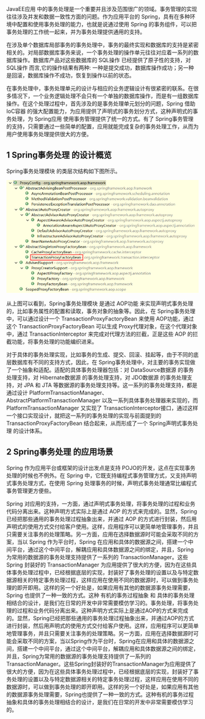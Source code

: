 JavaEE应用 中的事务处理是一个重要并且涉及范围很广的领域。事务管理的实现往往涉及并发和数据一致性方面的问题。作为应用平台的 Spring，具有在多种环境中配置和使用事务处理的能力，也就是说通过使用 Spring 的事务组件，可以把事务处理的工作统一起来，并为事务处理提供通用的支持。

在涉及单个数据库局部事务的事务处理中，事务的最终实现和数据库的支持是紧密相关的。对局部数据库事务来说，一个事务处理的操作单元往往对应着一系列的数据库操作。数据库产品对这些数据库的 SQL操作 已经提供了原子性的支持，对 SQL操作 而言,它的操作结果有两种: 一种是提交成功，数据库操作成功；另一种是回滚，数据库操作不成功，恢复到操作以前的状态。

在事务处理中，事务处理单元的设计与相应的业务逻辑设计有很紧密的联系。在很多情况下，一个业务逻辑处理不会只有一个单独的数据库操作，而是有一组数据库操作。在这个处理过程中，首先涉及的是事务处理单元划分的问题，Spring 借助 IoC容器 的强大配置能力，为应用提供了声明式的事务划分方式，这种声明式的事务处理，为 Spring应用 使用事务管理提供了统一的方式。有了 Spring事务管理 的支持，只需要通过一些简单的配置，应用就能完成复杂的事务处理工作，从而为用户使用事务处理提供很大的方便。
## 1 Spring事务处理 的设计概览
Spring事务处理模块 的类层次结构如下图所示。

![avatar](/images/springTransaction/Spring事务处理模块类层次结构.png)

从上图可以看到，Spring事务处理模块 是通过 AOP功能 来实现声明式事务处理的，比如事务属性的配置和读取，事务对象的抽象等。因此，在 Spring事务处理 中，可以通过设计一个 TransactionProxyFactoryBean 来使用 AOP功能，通过这个 TransactionProxyFactoryBean 可以生成 Proxy代理对象，在这个代理对象中，通过 TransactionInterceptor 来完成对代理方法的拦截，正是这些 AOP 的拦截功能，将事务处理的功能编织进来。

对于具体的事务处理实现，比如事务的生成、提交、回滚、挂起等，由于不同的底层数据库有不同的支持方式，因此，在 Spring事务处理中，对主要的事务实现做了一个抽象和适配。适配的具体事务处理器包括：对 DataSource数据源 的事务处理支持，对 Hibernate数据源 的事务处理支持，对 JDO数据源 的事务处理支持，对 JPA 和 JTA 等数据源的事务处理支持等。这一系列的事务处理支持，都是通过设计 PlatformTransactionManager、AbstractPlatformTransactionManager 以及一系列具体事务处理器来实现的，而 PlatformTransactionManager 又实现了 TransactionInterceptor接口，通过这样一个接口实现设计，就把这一系列的事务处理的实现与前面提到的 TransactionProxyFactoryBean 结合起来，从而形成了一个 Spring声明式事务处理 的设计体系。

## 2 Spring事务处理 的应用场景
Spring 作为应用平台或框架的设计出发点是支持 POJO的开发，这点在实现事务处理的时候也不例外。在 Spring 中，它既支持编程式事务管理方式，又支持声明式事务处理方式，在使用 Spring 处理事务的时候，声明式事务处理通常比编程式事务管理更方便些。

Spring 对应用的支持，一方面，通过声明式事务处理，将事务处理的过程和业务代码分离出来。这种声明方式实际上是通过 AOP 的方式来完成的。显然，Spring 已经把那些通用的事务处理过程抽象出来，并通过 AOP 的方式进行封装，然后用声明式的使用方式交付给客户使用。这样，应用程序可以更简单地管理事务，并且只需要关注事务的处理策略。另一方面，应用在选择数据源时可能会采取不同的方案，当以 Spring 作为平台时，Spring 在应用和具体的数据源之间，搭建一个中间平台，通过这个中间平台，解耦应用和具体数据源之间的绑定，并且，Spring 为常用的数据源的事务处理支持提供了一系列的 TransactionManager。这些 Spring 封装好的 TransactionManager 为应用提供了很大的方便，因为在这些具体事务处理过程中，已经根据底层的实现，封装好了事务处理的设置以及与特定数据源相关的特定事务处理过程，这样应用在使用不同的数据源时，可以做到事务处理的即开即用。这样的另一个好处是，如果应用有其他的数据源事务处理需要， Spring 也提供了一种一致的方式。这种 有机的事务过程抽象 和 具体的事务处理 相结合的设计，是我们在日常的开发中非常需要模仿学习的。事务处理，将事务处理的过程和业务代码分离出来。这种声明方式实际上是通过AOP的方式来完成的。显然，Spring已经把那些通用的事务处理过程抽象出来，并通过AOP的方式进行封装，然后用声明式的使用方式交付给客户使用。这样，应用程序可以更简单地管理事务，并且只需要关注事务的处理策略。另一方面，应用在选择数据源时可能会采取不同的方案，当以Spring作为平台时，Spring在应用和具体的数据源之间，搭建一个中间平台，通过这个中间平台，解耦应用和具体数据源之间的绑定，并且，Spring为常用的数据源的事务处理支持提供了一系列的TransactionManager。这些Spring封装好的TransactionManager为应用提供了很大的方便，因为在这些具体事务处理过程中，已经根据底层的实现，封装好了事务处理的设置以及与特定数据源相关的特定事务处理过程，这样应用在使用不同的数据源时，可以做到事务处理的即开即用。这样的另一个好处是，如果应用有其他的数据源事务处理需要，Spring也提供了一种一致的方式。这种有机的事务过程抽象和具体的事务处理相结合的设计，是我们在日常的开发中非常需要模仿学习的。
